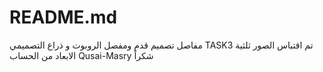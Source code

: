 # README.md
مفاصل تصميم قدم ومفصل الروبوت  و ذراع التصميمي 
TASK3
تم اقتباس الصور ثلثية الابعاد من الحساب 
Qusai-Masry
شكراً
